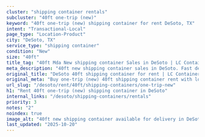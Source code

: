```yaml
---
cluster: "shipping container rentals"
subcluster: "40ft one-trip (new)"
keyword: "40ft one-trip (new) shipping container for rent DeSoto, TX"
intent: "Transactional-Local"
page_type: "Location-Product"
city: "DeSoto, TX"
service_type: "shipping container"
condition: "New"
size: "40ft"
title_tag: "40ft Mda New shipping container Sales in DeSoto | LC Container"
meta_description: "40ft new shipping container sales in DeSoto. Fast delivery, competitive pricing. Serving shipping containers area. Quote ID: WSU. Call (214) 524-4168 for your free quote today."
original_title: "DeSoto 40ft shipping container for rent | LC Container"
original_meta: "Buy one-trip (new) 40ft shipping container rent with local delivery in DeSoto, TX. LC Container — local Since 2003. Request a fast quote today."
url_slug: "/desoto/rent/40ft/shipping-containers/one-trip-new"
h1: "Rent 40ft one-trip (new) shipping container in DeSoto"
internal_links: "/desoto/shipping-containers/rentals"
priority: 3
notes: "2"
noindex: true
image_alt: "40ft new shipping container available for delivery in DeSoto"
last_updated: "2025-10-20"
---
```


<!-- TODO: Add unique city/inventory copy, images, and internal links here. -->
